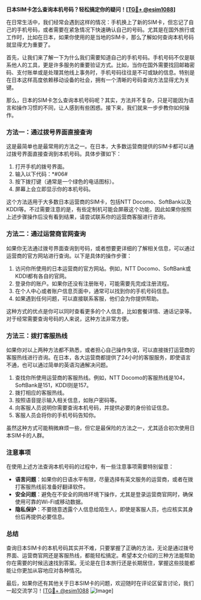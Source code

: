 **日本SIM卡怎么查询本机号码？轻松搞定你的疑问！[[TG💪+ @esim1088](https://t.me/s/esim1088)]**

在日常生活中，我们经常会遇到这样的情况：手机换上了新的SIM卡，但忘记了自己的手机号码，或者需要在紧急情况下快速确认自己的号码。尤其是在国外旅行或工作时，比如在日本，如果你使用的是当地的SIM卡，那么了解如何查询本机号码就显得尤为重要了。

首先，让我们来了解一下为什么我们需要知道自己的手机号码。手机号码不仅是联系他人的工具，更是许多服务的重要验证方式。比如，当你在国外需要找回邮箱密码、支付账单或是处理其他线上事务时，手机号码往往是不可或缺的信息。特别是在日本这样高度依赖移动设备的社会，拥有一个清晰的号码查询方法显得尤为关键。

那么，日本的SIM卡怎么查询本机号码呢？其实，方法并不复杂，只是可能因为语言和操作习惯的不同，让人感到有些困惑。接下来，我们就来一步步教你如何操作。

### 方法一：通过拨号界面直接查询

这是最简单也是最常用的方法之一。在日本，大多数运营商提供的SIM卡都可以通过拨号界面直接查询到本机号码。具体步骤如下：

1. 打开手机的拨号界面。
2. 输入以下代码：*#06#
3. 按下拨打键（通常是一个绿色的电话图标）。
4. 屏幕上会立即显示你的本机号码。

这个方法适用于大多数日本运营商的SIM卡，包括NTT Docomo、SoftBank以及KDDI等。不过需要注意的是，有些定制机可能会屏蔽这个功能，因此如果你按照上述步骤操作后没有看到结果，请尝试联系你的运营商客服进行咨询。

### 方法二：通过运营商官网查询

如果你无法通过拨号界面查询到号码，或者想要更详细的了解相关信息，可以通过运营商的官方网站进行查询。以下是具体的操作步骤：

1. 访问你所使用的日本运营商的官方网站。例如，NTT Docomo、SoftBank或KDDI都有各自的官网。
2. 登录你的账户。如果你还没有注册账号，可能需要先完成注册流程。
3. 在个人中心或者账户信息页面中，通常可以找到你的手机号码信息。
4. 如果遇到任何问题，可以直接联系客服，他们会为你提供帮助。

这种方式的优点是你可以同时查看更多的个人信息，比如套餐详情、通话记录等。对于经常需要查询号码的人来说，这种方法非常方便。

### 方法三：拨打客服热线

如果你对以上两种方法都不熟悉，或者担心自己操作失误，可以直接拨打运营商的客服热线进行咨询。在日本，各大运营商都提供了24小时的客服服务，即使语言不通，也可以通过简单的英语沟通解决问题。

1. 查找你所使用运营商的客服热线。例如，NTT Docomo的客服热线是104，SoftBank是151，KDDI则是157。
2. 拨打相应的客服热线。
3. 按照语音提示输入相关信息，如账户密码等。
4. 向客服人员说明你需要查询本机号码，并提供必要的身份验证信息。
5. 客服人员会将你的手机号码告知你。

虽然这种方式可能稍微麻烦一些，但它是最保险的方法之一，尤其适合初次使用日本SIM卡的人群。

### 注意事项

在使用上述方法查询本机号码的过程中，有一些注意事项需要特别留意：

- **语言问题**：如果你的日语水平有限，尽量选择有英文服务的运营商，或者在拨打客服热线前准备好翻译软件。
- **安全问题**：避免在不安全的网络环境下操作，尤其是登录运营商官网时，确保使用可靠的Wi-Fi或移动数据。
- **隐私保护**：不要随意透露个人信息给陌生人，即使是客服人员，也应核实其身份后再提供必要信息。

### 总结

查询日本SIM卡的本机号码其实并不难，只要掌握了正确的方法，无论是通过拨号界面、运营商官网还是客服热线，都能轻松搞定。希望本文介绍的三种方法能帮助你在需要的时候迅速找到答案。无论是在日本旅行还是长期居住，掌握这些技能都能让你更加从容地应对各种情况。

最后，如果你还有其他关于日本SIM卡的问题，欢迎随时在评论区留言讨论，我们一起交流学习！[[TG💪+ @esim1088](https://t.me/s/esim1088) ![Image](https://i.postimg.cc/4NQfJmqS/Snipaste-2025-05-13-00-14-12.png)]